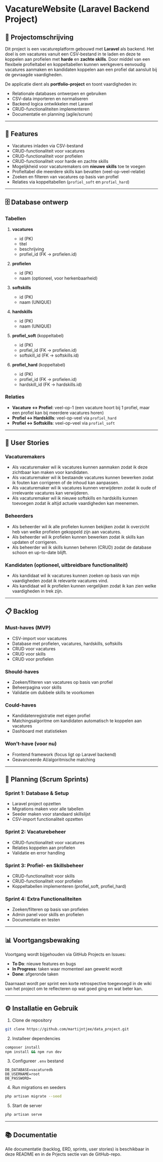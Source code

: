 # VacatureWebsite (Laravel Backend Project)

## 📌 Projectomschrijving

Dit project is een vacatureplatform gebouwd met **Laravel** als backend. Het doel is om vacatures vanuit een CSV-bestand in te laden en deze te koppelen aan profielen met **harde** en **zachte skills**. Door middel van een flexibele profieltabel en koppeltabellen kunnen werkgevers eenvoudig vacatures aanmaken en kandidaten koppelen aan een profiel dat aansluit bij de gevraagde vaardigheden.

De applicatie dient als **portfolio-project** en toont vaardigheden in:

* Relationale databases ontwerpen en gebruiken
* CSV-data importeren en normaliseren
* Backend logica ontwikkelen met Laravel
* CRUD-functionaliteiten implementeren
* Documentatie en planning (agile/scrum)

---

## 🚀 Features

* Vacatures inladen via CSV-bestand
* CRUD-functionaliteit voor vacatures
* CRUD-functionaliteit voor profielen
* CRUD-functionaliteit voor harde en zachte skills
* Mogelijkheid voor vacaturemakers om **nieuwe skills** toe te voegen
* Profieltabel die meerdere skills kan bevatten (veel-op-veel-relatie)
* Zoeken en filteren van vacatures op basis van profiel
* Relaties via koppeltabellen (`profiel_soft` en `profiel_hard`)

---

## 🗄️ Database ontwerp

### Tabellen

1. **vacatures**

   * id (PK)
   * titel
   * beschrijving
   * profiel\_id (FK → profielen.id)

2. **profielen**

   * id (PK)
   * naam (optioneel, voor herkenbaarheid)

3. **softskills**

   * id (PK)
   * naam (UNIQUE)

4. **hardskills**

   * id (PK)
   * naam (UNIQUE)

5. **profiel\_soft** (koppeltabel)

   * id (PK)
   * profiel\_id (FK → profielen.id)
   * softskill\_id (FK → softskills.id)

6. **profiel\_hard** (koppeltabel)

   * id (PK)
   * profiel\_id (FK → profielen.id)
   * hardskill\_id (FK → hardskills.id)

### Relaties

* **Vacature ↔ Profiel**: veel-op-1 (een vacature hoort bij 1 profiel, maar een profiel kan bij meerdere vacatures horen)
* **Profiel ↔ Hardskills**: veel-op-veel via `profiel_hard`
* **Profiel ↔ Softskills**: veel-op-veel via `profiel_soft`

---

## 👥 User Stories

### Vacaturemakers

* Als vacaturemaker wil ik vacatures kunnen aanmaken zodat ik deze zichtbaar kan maken voor kandidaten.
* Als vacaturemaker wil ik bestaande vacatures kunnen bewerken zodat ik fouten kan corrigeren of de inhoud kan aanpassen.
* Als vacaturemaker wil ik vacatures kunnen verwijderen zodat ik oude of irrelevante vacatures kan verwijderen.
* Als vacaturemaker wil ik nieuwe softskills en hardskills kunnen toevoegen zodat ik altijd actuele vaardigheden kan meenemen.

### Beheerders

* Als beheerder wil ik alle profielen kunnen bekijken zodat ik overzicht heb van welke profielen gekoppeld zijn aan vacatures.
* Als beheerder wil ik profielen kunnen bewerken zodat ik skills kan updaten of corrigeren.
* Als beheerder wil ik skills kunnen beheren (CRUD) zodat de database schoon en up-to-date blijft.

### Kandidaten (optioneel, uitbreidbare functionaliteit)

* Als kandidaat wil ik vacatures kunnen zoeken op basis van mijn vaardigheden zodat ik relevante vacatures vind.
* Als kandidaat wil ik profielen kunnen vergelijken zodat ik kan zien welke vaardigheden in trek zijn.

---

## 📋 Backlog

### Must-haves (MVP)

* CSV-import voor vacatures
* Database met profielen, vacatures, hardskills, softskills
* CRUD voor vacatures
* CRUD voor skills
* CRUD voor profielen

### Should-haves

* Zoeken/filteren van vacatures op basis van profiel
* Beheerpagina voor skills
* Validatie om dubbele skills te voorkomen

### Could-haves

* Kandidatenregistratie met eigen profiel
* Matchingsalgoritme om kandidaten automatisch te koppelen aan vacatures
* Dashboard met statistieken

### Won’t-have (voor nu)

* Frontend framework (focus ligt op Laravel backend)
* Geavanceerde AI/algoritmische matching

---

## 📅 Planning (Scrum Sprints)

### Sprint 1: Database & Setup

* Laravel project opzetten
* Migrations maken voor alle tabellen
* Seeder maken voor standaard skillslijst
* CSV-import functionaliteit opzetten

### Sprint 2: Vacaturebeheer

* CRUD-functionaliteit voor vacatures
* Relaties koppelen aan profielen
* Validatie en error handling

### Sprint 3: Profiel- en Skillsbeheer

* CRUD-functionaliteit voor skills
* CRUD-functionaliteit voor profielen
* Koppeltabellen implementeren (profiel\_soft, profiel\_hard)

### Sprint 4: Extra Functionaliteiten

* Zoeken/filteren op basis van profielen
* Admin panel voor skills en profielen
* Documentatie en testen

---

## 📊 Voortgangsbewaking

Voortgang wordt bijgehouden via GitHub Projects en Issues:

* **To Do**: nieuwe features en bugs
* **In Progress**: taken waar momenteel aan gewerkt wordt
* **Done**: afgeronde taken

Daarnaast wordt per sprint een korte retrospective toegevoegd in de wiki van het project om te reflecteren op wat goed ging en wat beter kan.

---

## ⚙️ Installatie en Gebruik

1. Clone de repository

```bash
git clone https://github.com/martijntjee/data_project.git
```

2. Installeer dependencies

```bash
composer install
npm install && npm run dev
```

3. Configureer `.env` bestand

```env
DB_DATABASE=vacaturedb
DB_USERNAME=root
DB_PASSWORD=
```

4. Run migrations en seeders

```bash
php artisan migrate --seed
```

5. Start de server

```bash
php artisan serve
```

---

## 📚 Documentatie

Alle documentatie (backlog, ERD, sprints, user stories) is beschikbaar in deze README en in de Prjects sectie van de GitHub-repo.
